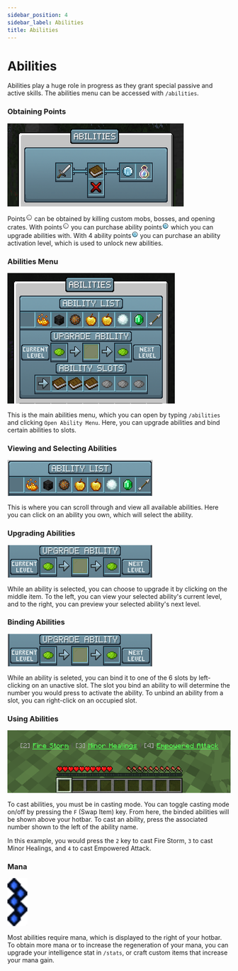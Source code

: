 ```yaml
---
sidebar_position: 4
sidebar_label: Abilities
title: Abilities
---
```


# Abilities

Abilities play a huge role in progress as they grant special passive and active skills. The abilities menu can be accessed with `/abilities`.

### Obtaining Points

![Abilities Menu](./img/abilities-menu.png)

Points![Point](./img/points.png) can be obtained by killing custom mobs, bosses, and opening crates. With points![Point](./img/points.png) you can purchase ability points![Ability Point](./img/ability_point.png) which you can upgrade abilities with. With 4 ability points![Ability Point](./img/ability_point.png) you can purchase an ability activation level, which is used to unlock new abilities.

### Abilities Menu

![Abilities Main Menu](./img/abilities-main-menu.png)

This is the main abilities menu, which you can open by typing `/abilities` and clicking `Open Ability Menu`. Here, you can upgrade abilities and bind certain abilities to slots.

### Viewing and Selecting Abilities

![Ability List](./img/ability-list.png)

This is where you can scroll through and view all available abilities. Here you can click on an ability you own, which will select the ability.

### Upgrading Abilities

![Ability Upgrade](./img/ability-upgrade.png)

While an ability is selected, you can choose to upgrade it by clicking on the middle item. To the left, you can view your selected ability's current level, and to the right, you can preview your selected ability's next level.

### Binding Abilities

![Ability Slots](./img/ability-upgrade.png)

While an ability is seleted, you can bind it to one of the 6 slots by left-clicking on an unactive slot. The slot you bind an ability to will determine the number you would press to activate the ability.
To unbind an ability from a slot, you can right-click on an occupied slot.

### Using Abilities

![Ability Casting](./img/ability-casting.png)

To cast abilities, you must be in casting mode. You can toggle casting mode on/off by pressing the `F` (Swap Item) key. From here, the binded abilities will be shown above your hotbar. To cast an ability, press the associated number shown to the left of the ability name.

In this example, you would press the `2` key to cast Fire Storm, `3` to cast Minor Healings, and `4` to cast Empowered Attack.

### Mana

![Mana](./img/mana.png)

Most abilities require mana, which is displayed to the right of your hotbar. To obtain more mana or to increase the regeneration of your mana, you can upgrade your intelligence stat in `/stats`, or craft custom items that increase your mana gain.